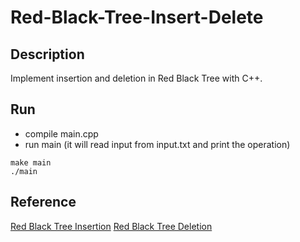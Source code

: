 # Red-Black-Tree-Insert-Delete

## Description
Implement insertion and deletion in Red Black Tree with C++.

## Run
- compile main.cpp
- run main (it will read input from input.txt and print the operation)

```
make main
./main
```

## Reference
[Red Black Tree Insertion](https://www.youtube.com/watch?v=UaLIHuR1t8Q)
[Red Black Tree Deletion](https://www.youtube.com/watch?v=CTvfzU_uNKE)
